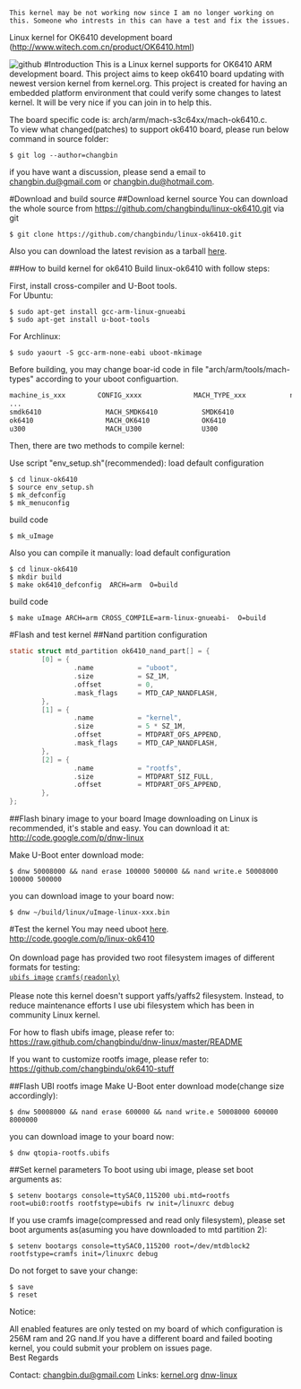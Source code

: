 `This kernel may be not working now since I am no longer working on this. Someone who intrests in this can have a test and fix the issues.`

Linux kernel for OK6410 development board (http://www.witech.com.cn/product/OK6410.html)

![github](http://www.witech.com.cn/product/up_pic/jkjsy.jpg "ok6410") 
#Introduction
This is a Linux kernel supports for OK6410 ARM development board. This project aims to keep ok6410 board updating with newest version kernel from kernel.org. 
This project is created for having an embedded platform environment that could verify some changes to latest kernel. It will be very nice if you can join in to help this. 

The board specific code is: arch/arm/mach-s3c64xx/mach-ok6410.c.<br>
To view what changed(patches) to support ok6410 board, please run below command in source folder:

    $ git log --author=changbin

if you have want a discussion, please send a email to changbin.du@gmail.com or changbin.du@hotmail.com.

#Download and build source
##Download kernel source
You can download the whole source from https://github.com/changbindu/linux-ok6410.git via git

    $ git clone https://github.com/changbindu/linux-ok6410.git

Also you can download the latest revision as a tarball [here](https://github.com/changbindu/linux-ok6410/archive/master.tar.gz).

##How to build kernel for ok6410
Build linux-ok6410 with follow steps:

First, install cross-compiler and U-Boot tools. <br>
For Ubuntu:

    $ sudo apt-get install gcc-arm-linux-gnueabi
    $ sudo apt-get install u-boot-tools

For Archlinux:

    $ sudo yaourt -S gcc-arm-none-eabi uboot-mkimage 

Before building, you may change boar-id code in file "arch/arm/tools/mach-types" according to your uboot configuartion.
```txt
machine_is_xxx        CONFIG_xxxx             MACH_TYPE_xxx           number
...
smdk6410                MACH_SMDK6410           SMDK6410                1626
ok6410                  MACH_OK6410             OK6410                  1628
u300                    MACH_U300               U300                    1627
```
Then, there are two methods to compile kernel:

Use script "env_setup.sh"(recommended):
load default configuration

    $ cd linux-ok6410
    $ source env_setup.sh
    $ mk_defconfig
    $ mk_menuconfig

build code

    $ mk_uImage

Also you can compile it manually:
load default configuration

    $ cd linux-ok6410
    $ mkdir build
    $ make ok6410_defconfig  ARCH=arm  O=build

build code

    $ make uImage ARCH=arm CROSS_COMPILE=arm-linux-gnueabi-  O=build

#Flash and test kernel
##Nand partition configuration
```c
static struct mtd_partition ok6410_nand_part[] = {
        [0] = {
                .name           = "uboot",
                .size           = SZ_1M,
                .offset         = 0,
                .mask_flags     = MTD_CAP_NANDFLASH,
        },
        [1] = {
                .name           = "kernel",
                .size           = 5 * SZ_1M,
                .offset         = MTDPART_OFS_APPEND,
                .mask_flags     = MTD_CAP_NANDFLASH,
        },
        [2] = {
                .name           = "rootfs",
                .size           = MTDPART_SIZ_FULL,
                .offset         = MTDPART_OFS_APPEND,
        },
};
```
##Flash binary image to your board
Image downloading on Linux is recommended, it's stable and easy. You can download it at: 
http://code.google.com/p/dnw-linux 

Make U-Boot enter download mode:

    $ dnw 50008000 && nand erase 100000 500000 && nand write.e 50008000 100000 500000
    
you can download image to your board now:

    $ dnw ~/build/linux/uImage-linux-xxx.bin
#Test the kernel
You may need uboot [here](http://linux-ok6410.googlecode.com/files/u-boot_network_ok6410.bin).<br>
http://code.google.com/p/linux-ok6410<br> <br>
On download page has provided two root filesystem images of different formats for testing: <br>
[`ubifs image`](http://code.google.com/p/linux-ok6410/downloads/detail?name=qtopia-rootfs.ubifs&can=2&q=)
[`cramfs(readonly)`](http://code.google.com/p/linux-ok6410/downloads/detail?name=qtopia-rootfs.cramfs&can=2&q=)  <br><br>
Please note this kernel doesn't support yaffs/yaffs2 filesystem. Instead, to reduce maintenance efforts I use ubi filesystem which has been in community Linux kernel.<br>

For how to flash ubifs image, please refer to:<br>
https://raw.github.com/changbindu/dnw-linux/master/README

If you want to customize rootfs image, please refer to:<br>
https://github.com/changbindu/ok6410-stuff

##Flash UBI rootfs image
Make U-Boot enter download mode(change size accordingly):

    $ dnw 50008000 && nand erase 600000 && nand write.e 50008000 600000 8000000
    
you can download image to your board now:

    $ dnw qtopia-rootfs.ubifs
    
##Set kernel parameters
To boot using ubi image, please set boot arguments as:

    $ setenv bootargs console=ttySAC0,115200 ubi.mtd=rootfs root=ubi0:rootfs rootfstype=ubifs rw init=/linuxrc debug
    
If you use cramfs image(compressed and read only filesystem), please set boot arguments as(asuming you have downloaded to mtd partition 2):

    $ setenv bootargs console=ttySAC0,115200 root=/dev/mtdblock2 rootfstype=cramfs init=/linuxrc debug
    
Do not forget to save your change:

    $ save
    $ reset
Notice:

All enabled features are only tested on my board of which configuration is 256M ram and 2G nand.If you have a different board and failed booting kernel, you could submit your problem on issues page.
<br>
Best Regards

Contact: changbin.du@gmail.com
Links: [kernel.org](http://www.kernel.org/) [dnw-linux](http://code.google.com/p/dnw-linux)
